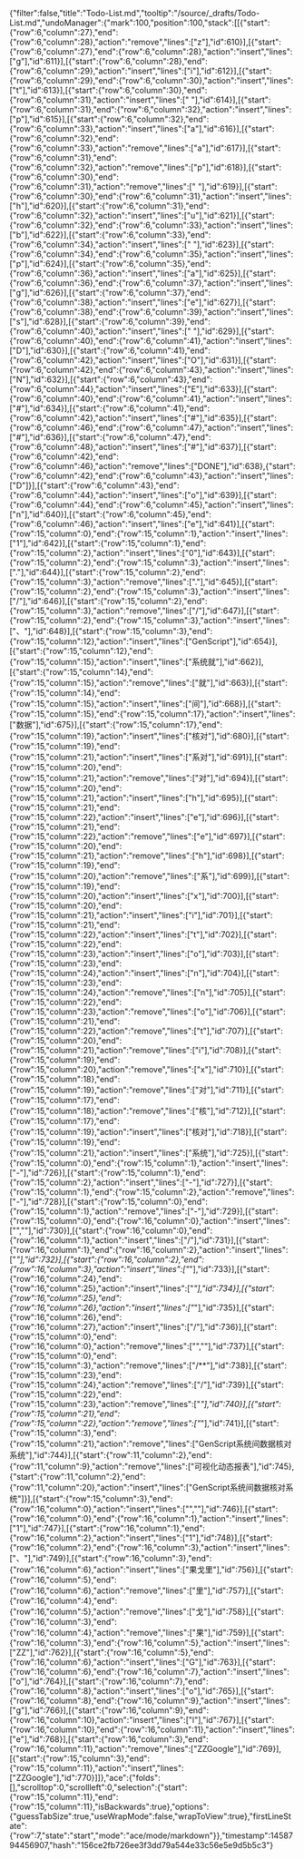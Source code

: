 {"filter":false,"title":"Todo-List.md","tooltip":"/source/_drafts/Todo-List.md","undoManager":{"mark":100,"position":100,"stack":[[{"start":{"row":6,"column":27},"end":{"row":6,"column":28},"action":"remove","lines":["z"],"id":610}],[{"start":{"row":6,"column":27},"end":{"row":6,"column":28},"action":"insert","lines":["g"],"id":611}],[{"start":{"row":6,"column":28},"end":{"row":6,"column":29},"action":"insert","lines":["i"],"id":612}],[{"start":{"row":6,"column":29},"end":{"row":6,"column":30},"action":"insert","lines":["t"],"id":613}],[{"start":{"row":6,"column":30},"end":{"row":6,"column":31},"action":"insert","lines":[" "],"id":614}],[{"start":{"row":6,"column":31},"end":{"row":6,"column":32},"action":"insert","lines":["p"],"id":615}],[{"start":{"row":6,"column":32},"end":{"row":6,"column":33},"action":"insert","lines":["a"],"id":616}],[{"start":{"row":6,"column":32},"end":{"row":6,"column":33},"action":"remove","lines":["a"],"id":617}],[{"start":{"row":6,"column":31},"end":{"row":6,"column":32},"action":"remove","lines":["p"],"id":618}],[{"start":{"row":6,"column":30},"end":{"row":6,"column":31},"action":"remove","lines":[" "],"id":619}],[{"start":{"row":6,"column":30},"end":{"row":6,"column":31},"action":"insert","lines":["h"],"id":620}],[{"start":{"row":6,"column":31},"end":{"row":6,"column":32},"action":"insert","lines":["u"],"id":621}],[{"start":{"row":6,"column":32},"end":{"row":6,"column":33},"action":"insert","lines":["b"],"id":622}],[{"start":{"row":6,"column":33},"end":{"row":6,"column":34},"action":"insert","lines":[" "],"id":623}],[{"start":{"row":6,"column":34},"end":{"row":6,"column":35},"action":"insert","lines":["p"],"id":624}],[{"start":{"row":6,"column":35},"end":{"row":6,"column":36},"action":"insert","lines":["a"],"id":625}],[{"start":{"row":6,"column":36},"end":{"row":6,"column":37},"action":"insert","lines":["g"],"id":626}],[{"start":{"row":6,"column":37},"end":{"row":6,"column":38},"action":"insert","lines":["e"],"id":627}],[{"start":{"row":6,"column":38},"end":{"row":6,"column":39},"action":"insert","lines":["s"],"id":628}],[{"start":{"row":6,"column":39},"end":{"row":6,"column":40},"action":"insert","lines":[" "],"id":629}],[{"start":{"row":6,"column":40},"end":{"row":6,"column":41},"action":"insert","lines":["D"],"id":630}],[{"start":{"row":6,"column":41},"end":{"row":6,"column":42},"action":"insert","lines":["O"],"id":631}],[{"start":{"row":6,"column":42},"end":{"row":6,"column":43},"action":"insert","lines":["N"],"id":632}],[{"start":{"row":6,"column":43},"end":{"row":6,"column":44},"action":"insert","lines":["E"],"id":633}],[{"start":{"row":6,"column":40},"end":{"row":6,"column":41},"action":"insert","lines":["#"],"id":634}],[{"start":{"row":6,"column":41},"end":{"row":6,"column":42},"action":"insert","lines":["#"],"id":635}],[{"start":{"row":6,"column":46},"end":{"row":6,"column":47},"action":"insert","lines":["#"],"id":636}],[{"start":{"row":6,"column":47},"end":{"row":6,"column":48},"action":"insert","lines":["#"],"id":637}],[{"start":{"row":6,"column":42},"end":{"row":6,"column":46},"action":"remove","lines":["DONE"],"id":638},{"start":{"row":6,"column":42},"end":{"row":6,"column":43},"action":"insert","lines":["D"]}],[{"start":{"row":6,"column":43},"end":{"row":6,"column":44},"action":"insert","lines":["o"],"id":639}],[{"start":{"row":6,"column":44},"end":{"row":6,"column":45},"action":"insert","lines":["n"],"id":640}],[{"start":{"row":6,"column":45},"end":{"row":6,"column":46},"action":"insert","lines":["e"],"id":641}],[{"start":{"row":15,"column":0},"end":{"row":15,"column":1},"action":"insert","lines":["1"],"id":642}],[{"start":{"row":15,"column":1},"end":{"row":15,"column":2},"action":"insert","lines":["0"],"id":643}],[{"start":{"row":15,"column":2},"end":{"row":15,"column":3},"action":"insert","lines":["."],"id":644}],[{"start":{"row":15,"column":2},"end":{"row":15,"column":3},"action":"remove","lines":["."],"id":645}],[{"start":{"row":15,"column":2},"end":{"row":15,"column":3},"action":"insert","lines":["/"],"id":646}],[{"start":{"row":15,"column":2},"end":{"row":15,"column":3},"action":"remove","lines":["/"],"id":647}],[{"start":{"row":15,"column":2},"end":{"row":15,"column":3},"action":"insert","lines":["、"],"id":648}],[{"start":{"row":15,"column":3},"end":{"row":15,"column":12},"action":"insert","lines":["GenScript"],"id":654}],[{"start":{"row":15,"column":12},"end":{"row":15,"column":15},"action":"insert","lines":["系统就"],"id":662}],[{"start":{"row":15,"column":14},"end":{"row":15,"column":15},"action":"remove","lines":["就"],"id":663}],[{"start":{"row":15,"column":14},"end":{"row":15,"column":15},"action":"insert","lines":["间"],"id":668}],[{"start":{"row":15,"column":15},"end":{"row":15,"column":17},"action":"insert","lines":["数据"],"id":675}],[{"start":{"row":15,"column":17},"end":{"row":15,"column":19},"action":"insert","lines":["核对"],"id":680}],[{"start":{"row":15,"column":19},"end":{"row":15,"column":21},"action":"insert","lines":["系对"],"id":691}],[{"start":{"row":15,"column":20},"end":{"row":15,"column":21},"action":"remove","lines":["对"],"id":694}],[{"start":{"row":15,"column":20},"end":{"row":15,"column":21},"action":"insert","lines":["h"],"id":695}],[{"start":{"row":15,"column":21},"end":{"row":15,"column":22},"action":"insert","lines":["e"],"id":696}],[{"start":{"row":15,"column":21},"end":{"row":15,"column":22},"action":"remove","lines":["e"],"id":697}],[{"start":{"row":15,"column":20},"end":{"row":15,"column":21},"action":"remove","lines":["h"],"id":698}],[{"start":{"row":15,"column":19},"end":{"row":15,"column":20},"action":"remove","lines":["系"],"id":699}],[{"start":{"row":15,"column":19},"end":{"row":15,"column":20},"action":"insert","lines":["x"],"id":700}],[{"start":{"row":15,"column":20},"end":{"row":15,"column":21},"action":"insert","lines":["i"],"id":701}],[{"start":{"row":15,"column":21},"end":{"row":15,"column":22},"action":"insert","lines":["t"],"id":702}],[{"start":{"row":15,"column":22},"end":{"row":15,"column":23},"action":"insert","lines":["o"],"id":703}],[{"start":{"row":15,"column":23},"end":{"row":15,"column":24},"action":"insert","lines":["n"],"id":704}],[{"start":{"row":15,"column":23},"end":{"row":15,"column":24},"action":"remove","lines":["n"],"id":705}],[{"start":{"row":15,"column":22},"end":{"row":15,"column":23},"action":"remove","lines":["o"],"id":706}],[{"start":{"row":15,"column":21},"end":{"row":15,"column":22},"action":"remove","lines":["t"],"id":707}],[{"start":{"row":15,"column":20},"end":{"row":15,"column":21},"action":"remove","lines":["i"],"id":708}],[{"start":{"row":15,"column":19},"end":{"row":15,"column":20},"action":"remove","lines":["x"],"id":710}],[{"start":{"row":15,"column":18},"end":{"row":15,"column":19},"action":"remove","lines":["对"],"id":711}],[{"start":{"row":15,"column":17},"end":{"row":15,"column":18},"action":"remove","lines":["核"],"id":712}],[{"start":{"row":15,"column":17},"end":{"row":15,"column":19},"action":"insert","lines":["核对"],"id":718}],[{"start":{"row":15,"column":19},"end":{"row":15,"column":21},"action":"insert","lines":["系统"],"id":725}],[{"start":{"row":15,"column":0},"end":{"row":15,"column":1},"action":"insert","lines":["-"],"id":726}],[{"start":{"row":15,"column":1},"end":{"row":15,"column":2},"action":"insert","lines":["-"],"id":727}],[{"start":{"row":15,"column":1},"end":{"row":15,"column":2},"action":"remove","lines":["-"],"id":728}],[{"start":{"row":15,"column":0},"end":{"row":15,"column":1},"action":"remove","lines":["-"],"id":729}],[{"start":{"row":15,"column":0},"end":{"row":16,"column":0},"action":"insert","lines":["",""],"id":730}],[{"start":{"row":16,"column":0},"end":{"row":16,"column":1},"action":"insert","lines":["/"],"id":731}],[{"start":{"row":16,"column":1},"end":{"row":16,"column":2},"action":"insert","lines":["*"],"id":732}],[{"start":{"row":16,"column":2},"end":{"row":16,"column":3},"action":"insert","lines":["*"],"id":733}],[{"start":{"row":16,"column":24},"end":{"row":16,"column":25},"action":"insert","lines":["*"],"id":734}],[{"start":{"row":16,"column":25},"end":{"row":16,"column":26},"action":"insert","lines":["*"],"id":735}],[{"start":{"row":16,"column":26},"end":{"row":16,"column":27},"action":"insert","lines":["/"],"id":736}],[{"start":{"row":15,"column":0},"end":{"row":16,"column":0},"action":"remove","lines":["",""],"id":737}],[{"start":{"row":15,"column":0},"end":{"row":15,"column":3},"action":"remove","lines":["/**"],"id":738}],[{"start":{"row":15,"column":23},"end":{"row":15,"column":24},"action":"remove","lines":["/"],"id":739}],[{"start":{"row":15,"column":22},"end":{"row":15,"column":23},"action":"remove","lines":["*"],"id":740}],[{"start":{"row":15,"column":21},"end":{"row":15,"column":22},"action":"remove","lines":["*"],"id":741}],[{"start":{"row":15,"column":3},"end":{"row":15,"column":21},"action":"remove","lines":["GenScript系统间数据核对系统"],"id":744}],[{"start":{"row":11,"column":2},"end":{"row":11,"column":9},"action":"remove","lines":["可视化动态报表"],"id":745},{"start":{"row":11,"column":2},"end":{"row":11,"column":20},"action":"insert","lines":["GenScript系统间数据核对系统"]}],[{"start":{"row":15,"column":3},"end":{"row":16,"column":0},"action":"insert","lines":["",""],"id":746}],[{"start":{"row":16,"column":0},"end":{"row":16,"column":1},"action":"insert","lines":["1"],"id":747}],[{"start":{"row":16,"column":1},"end":{"row":16,"column":2},"action":"insert","lines":["1"],"id":748}],[{"start":{"row":16,"column":2},"end":{"row":16,"column":3},"action":"insert","lines":["、"],"id":749}],[{"start":{"row":16,"column":3},"end":{"row":16,"column":6},"action":"insert","lines":["果戈里"],"id":756}],[{"start":{"row":16,"column":5},"end":{"row":16,"column":6},"action":"remove","lines":["里"],"id":757}],[{"start":{"row":16,"column":4},"end":{"row":16,"column":5},"action":"remove","lines":["戈"],"id":758}],[{"start":{"row":16,"column":3},"end":{"row":16,"column":4},"action":"remove","lines":["果"],"id":759}],[{"start":{"row":16,"column":3},"end":{"row":16,"column":5},"action":"insert","lines":["ZZ"],"id":762}],[{"start":{"row":16,"column":5},"end":{"row":16,"column":6},"action":"insert","lines":["G"],"id":763}],[{"start":{"row":16,"column":6},"end":{"row":16,"column":7},"action":"insert","lines":["o"],"id":764}],[{"start":{"row":16,"column":7},"end":{"row":16,"column":8},"action":"insert","lines":["o"],"id":765}],[{"start":{"row":16,"column":8},"end":{"row":16,"column":9},"action":"insert","lines":["g"],"id":766}],[{"start":{"row":16,"column":9},"end":{"row":16,"column":10},"action":"insert","lines":["l"],"id":767}],[{"start":{"row":16,"column":10},"end":{"row":16,"column":11},"action":"insert","lines":["e"],"id":768}],[{"start":{"row":16,"column":3},"end":{"row":16,"column":11},"action":"remove","lines":["ZZGoogle"],"id":769}],[{"start":{"row":15,"column":3},"end":{"row":15,"column":11},"action":"insert","lines":["ZZGoogle"],"id":770}]]},"ace":{"folds":[],"scrolltop":0,"scrollleft":0,"selection":{"start":{"row":15,"column":11},"end":{"row":15,"column":11},"isBackwards":true},"options":{"guessTabSize":true,"useWrapMode":false,"wrapToView":true},"firstLineState":{"row":7,"state":"start","mode":"ace/mode/markdown"}},"timestamp":1458794456907,"hash":"156ce2fb726ee3f3dd79a544e33c56e5e9d5b5c3"}